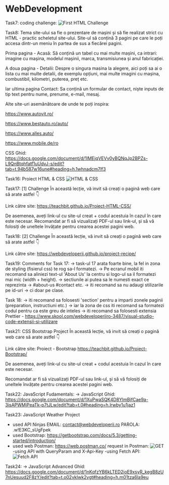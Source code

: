 # WebDevelopment

Task7: coding challenge:
![First HTML Challenge](../WebDevelopment/media/images/README/html_Challenge_1.png)

Task8:
Tema site-ului sa fie o prezentare de mașini și să fie realizat strict cu HTML - practic scheletul site-ului.
Site-ul să conțină 3 pagini pe care le poți accesa dintr-un meniu în partea de sus a fiecărei pagini.

Prima pagina - Acasă:
Să conțină un tabel cu mai multe mașini, ca intrari: imagine cu mașina, modelul mașinii, marca, transmisiunea și anul fabricației.

A doua pagina - Detalii:
Despre o singura masina la alegere, aici poți sa ai o lista cu mai multe detalii, de exemplu opțiuni, mai multe imagini cu mașina, combustibil, kilometri, puterea, preț etc.

Iar ultima pagina Contact:
Sa conțină un formular de contact, niște inputs de tip text pentru nume, prenume, e-mail, mesaj.

Alte site-uri asemănătoare de unde te poți inspira:

https://www.autovit.ro/

https://www.bestauto.ro/auto/

https://www.alles.auto/

https://www.mobile.de/ro

CSS Ghid:
https://docs.google.com/document/d/1lMEjqVEVv0yBQNqJp2BPZs-L9QnBtqhfatf1uUdvJ-s/edit?tab=t.94b587w16une#heading=h.1whnadcm7lf3

Task16: Proiect HTML & CSS
![HTML & CSS](../WebDevelopment/media/images/README/Portfolio_Site.png)

Task17: [1] Challenge
În această lecție, vă invit să creați o pagină web care să arate astfel 👇

Link către site: https://teachbit.github.io/Proiect-HTML-CSS/

De asemenea, aveți link-ul cu site-ul creat + codul acestuia în cazul în care este necesar.
Recomandat ar fi să vizualizați PDF-ul sau link-ul, și să vă folosiți de uneltele învățate pentru crearea acestei pagini web.

Task18: [2] Challenge
În această lecție, vă invit să creați o pagină web care să arate astfel 👇

Link către site: https://webdeveloperii.github.io/project-recipe/

Task19: 
Comments for Task 17:
-> task-ul 17 arata foarte bine, la fel in zona de styling (fisierul css) te rog sa-l formatezi.
-> Pe ecranul mobil iti recomand sa aliniezi text-ul 'About Us' la centru si logo-ul sa il formatezi mai mic (width + height).
-> sectiunile ai putea sa le numesti exact ce reprezinta -> #about-us #contact etc.
-> iti recomand sa nu adaugi stilizarile pe id-uri -> ci doar pe clase.

Task 18:
-> iti recomand sa folosesti 'section' pentru a imparti zonele paginii (preparation, instructiuni etc.) 
-> iar la zona de css iti recomand sa formatezi codul pentru ca este greu de inteles 
-> iti recomand sa folosesti extensia Prettier - https://www.skool.com/webdeveloperiiro-3487/visual-studio-code-extensii-si-utilizare

Task21: CSS Bootstrap Project
În această lecție, vă invit să creați o pagină web care să arate astfel 👇

Link cǎtre site: Proiect - Bootstrap https://teachbit.github.io/Proiect-Bootstrap/

De asemenea, aveți link-ul cu site-ul creat + codul acestuia în cazul în care este necesar.

Recomandat ar fi să vizualizați PDF-ul sau link-ul, și să vă folosiți de uneltele învățate pentru crearea acestei pagini web.

Task22: JavaScript Fudamentals:
-> JavaScript Ghid: 
https://docs.google.com/document/d/1XuPwaSQK4D8YlmBjfCae9a-3isAPWMjPeaTk-p7tJLw/edit?tab=t.0#heading=h.lrwby1u1jaz1


Task23: JavaScript Weather Project
- used API Ninjas EMAIL: contact@webdeveloperii.ro PAROLA: .w!E3KC_sUgFpek
- used Bootstrap: https://getbootstrap.com/docs/5.3/getting-started/introduction/
- used web Postman: https://web.postman.co/
request in Postman:
![GET](../../FrontEndWeb/WebDevelopment/media/images/Task23/GET_Postman.png)
-using API with QueryParam and X-Api-Key
-using Fetch API: 
![Fetch API](../../FrontEndWeb/WebDevelopment/media/images/Task23/Fetch_API.png)

Task24: 
-> JavaScript Advanced Ghid:
https://docs.google.com/document/d/1nKqfzYB6kLTED2ioE9xsyR_kegB8zU7nUesuud2F8zY/edit?tab=t.o02vklwk2vgt#heading=h.m01tza6la9eu